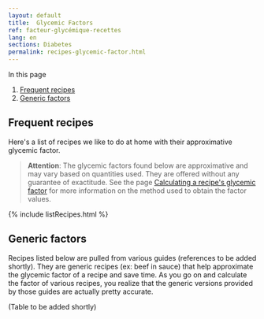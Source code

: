 ```yaml
---
layout: default
title:  Glycemic Factors
ref: facteur-glycémique-recettes
lang: en
sections: Diabetes
permalink: recipes-glycemic-factor.html
---
```

In this page

1. [Frequent recipes](#frequent-recipes)
2. [Generic factors](#generic-factors)

## Frequent recipes

Here's a list of recipes we like to do at home with their approximative glycemic factor.

>**Attention**: The glycemic factors found below are approximative and may vary based on quantities used. They are offered without any guarantee of exactitude. See the page [Calculating a recipe's glycemic factor]({{site.baseurl}}/calculating-glycemic-factor.html) for more information on the method used to obtain the factor values.

{% include listRecipes.html %}

## Generic factors

Recipes listed below are pulled from various guides (references to be added shortly).
They are generic recipes (ex: beef in sauce) that help approximate the glycemic factor of a recipe and save time.
As you go on and calculate the factor of various recipes, you realize that the generic versions provided by those guides are actually pretty accurate.

(Table to be added shortly)
